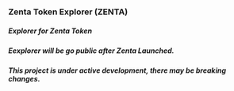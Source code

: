 ### Zenta Token Explorer (ZENTA)

##### *Explorer for Zenta Token*

##### *Eexplorer will be go public after Zenta Launched.*

##### *This project is under active development, there may be breaking changes.*
